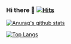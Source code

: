 ### Hi there 👋  <!-- hits -->[![Hits](https://hits.seeyoufarm.com/api/count/incr/badge.svg?url=https%3A%2F%2Fgithub.com%2Ftaepd&count_bg=%2379C83D&title_bg=%23555555&icon=&icon_color=%23E7E7E7&title=hits&edge_flat=false)](https://hits.seeyoufarm.com)

<!-- git stats -->
[![Anurag's github stats](https://github-readme-stats.vercel.app/api?username=taepd&show_icons=true)](https://github.com/anuraghazra/github-readme-stats)

<!-- lang stats -->
[![Top Langs](https://github-readme-stats.vercel.app/api/top-langs/?username=taepd&layout=compact)](https://github.com/anuraghazra/github-readme-stats)




<!--
**taepd/taepd** is a ✨ _special_ ✨ repository because its `README.md` (this file) appears on your GitHub profile.

Here are some ideas to get you started:

- 🔭 I’m currently working on ...
- 🌱 I’m currently learning ...
- 👯 I’m looking to collaborate on ...
- 🤔 I’m looking for help with ...
- 💬 Ask me about ...
- 📫 How to reach me: ...
- 😄 Pronouns: ...
- ⚡ Fun fact: ...
-->
